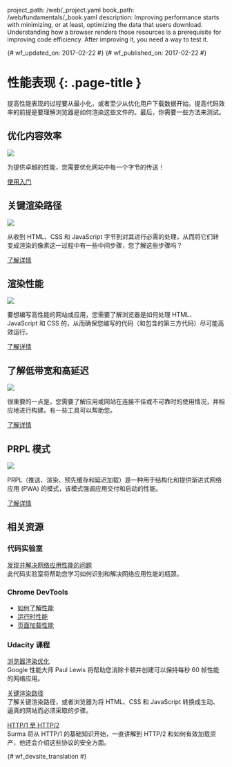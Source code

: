 project_path: /web/_project.yaml
book_path: /web/fundamentals/_book.yaml
description: Improving performance starts with minimizing, or at least, optimizing the data that users download. Understanding how a browser renders those resources is a prerequisite for improving code efficiency. After improving it, you need a way to test it. 

{# wf_updated_on: 2017-02-22 #}
{# wf_published_on: 2017-02-22 #}

# 性能表现 {: .page-title }

提高性能表现的过程要从最小化，或者至少从优化用户下载数据开始。提高代码效率的前提是要理解浏览器是如何渲染这些文件的。最后，你需要一些方法来测试。

## 优化内容效率

<img src="images/oce.png" class="attempt-right" style="max-height: 200px;">


为提供卓越的性能，您需要优化网站中每一个字节的传送！

[使用入门](optimizing-content-efficiency/)


<div style="clear:both;"></div>

## 关键渲染路径

<img src="images/crp.png" class="attempt-right">

从收到 HTML、CSS 和 JavaScript 字节到对其进行必需的处理，从而将它们转变成渲染的像素这一过程中有一些中间步骤，您了解这些步骤吗？

[了解详情](critical-rendering-path/)

<div style="clear:both;"></div>

## 渲染性能

<img src="images/rend.png" class="attempt-right">

要想编写高性能的网站或应用，您需要了解浏览器是如何处理 HTML、JavaScript 和 CSS 的，从而确保您编写的代码（和包含的第三方代码）尽可能高效运行。

[了解详情](rendering/)

<div style="clear:both;"></div>

## 了解低带宽和高延迟

<img src="images/low.png" class="attempt-right">

很重要的一点是，您需要了解应用或网站在连接不佳或不可靠时的使用情况，并相应地进行构建。有一些工具可以帮助您。

[了解详情](poor-connectivity/)

<div style="clear:both;"></div>

## PRPL 模式

<img src="images/prpl.png" class="attempt-right">

PRPL（推送、渲染、预先缓存和延迟加载）是一种用于结构化和提供渐进式网络应用 (PWA) 的模式，该模式强调应用交付和启动的性能。



[了解详情](prpl-pattern/)


<div style="clear:both;"></div>


## 相关资源


### 代码实验室

[发现并解决网络应用性能的问题](/web/fundamentals/getting-started/codelabs/web-perf/) <br>
此代码实验室将帮助您学习如何识别和解决网络应用性能的瓶颈。

### Chrome DevTools

* [如何了解性能](/web/tools/chrome-devtools/evaluate-performance/timeline-tool)
* [运行时性能](/web/tools/chrome-devtools/rendering-tools/)
* [页面加载性能](/web/tools/chrome-devtools/network-performance/resource-loading)


### Udacity 课程

[浏览器渲染优化](https://www.udacity.com/course/browser-rendering-optimization--ud860)<br>
Google 性能大师 Paul Lewis 将帮助您消除卡顿并创建可以保持每秒 60 帧性能的网络应用。


[关键渲染路径](https://www.udacity.com/course/website-performance-optimization--ud884)<br>
了解关键渲染路径，或者浏览器为将 HTML、CSS 和 JavaScript 转换成生动、逼真的网站而必须采取的步骤。


[HTTP/1 至 HTTP/2](https://www.udacity.com/course/client-server-communication--ud897)<br>
Surma 将从 HTTP/1 的基础知识开始，一直讲解到 HTTP/2 和如何有效加载资产，他还会介绍这些协议的安全方面。
<div style="clear:both;"></div>





{# wf_devsite_translation #}

